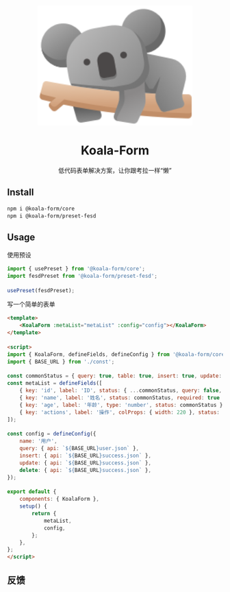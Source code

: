<p align="center">
  <!-- <a href="https://fes-design-4gvn317r3b6bfe17-1254145788.ap-shanghai.app.tcloudbase.com/"> -->
    <img width="362" src="./docs/public/logo.png">
  </a>
</p>

<h1 align="center">Koala-Form</h1>

<div align="center">

低代码表单解决方案，让你跟考拉一样“懒”
</div>

## Install

```bash
npm i @koala-form/core
npm i @koala-form/preset-fesd
```

## Usage
使用预设
```js
import { usePreset } from '@koala-form/core';
import fesdPreset from '@koala-form/preset-fesd';

usePreset(fesdPreset);
```
写一个简单的表单
```html
<template>
    <KoalaForm :metaList="metaList" :config="config"></KoalaForm>
</template>

<script>
import { KoalaForm, defineFields, defineConfig } from '@koala-form/core';
import { BASE_URL } from './const';

const commonStatus = { query: true, table: true, insert: true, update: true, delete: true, view: true };
const metaList = defineFields([
    { key: 'id', label: 'ID', status: { ...commonStatus, query: false, insert: false, update: 'disabled' } },
    { key: 'name', label: '姓名', status: commonStatus, required: true },
    { key: 'age', label: '年龄', type: 'number', status: commonStatus },
    { key: 'actions', label: '操作', colProps: { width: 220 }, status: { table: true } },
]);

const config = defineConfig({
    name: '用户',
    query: { api: `${BASE_URL}user.json` },
    insert: { api: `${BASE_URL}success.json` },
    update: { api: `${BASE_URL}success.json` },
    delete: { api: `${BASE_URL}success.json` },
});

export default {
    components: { KoalaForm },
    setup() {
        return {
            metaList,
            config,
        };
    },
};
</script>
```


## 反馈
